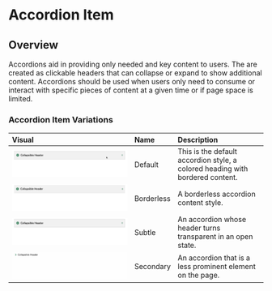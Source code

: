 # Accordion Item

## Overview

Accordions aid in providing only needed and key content to users. The are created as clickable headers that can collapse or expand to show additional content. Accordions should be used when users only need to consume or interact with specific pieces of content at a given time or if page space is limited.

### Accordion Item Variations

| Visual | Name | Description |
| :--- | :--- | :--- |
| ![](../../.gitbook/assets/accordiondefault.gif)  | Default | This is the default accordion style, a colored heading with bordered content. |
| ![](../../.gitbook/assets/accordion-borderless.gif)  | Borderless | A borderless accordion content style. |
| ![](../../.gitbook/assets/accordion-subtle%20%281%29.gif)  | Subtle | An accordion whose header turns transparent  in an open state. |
| ![](../../.gitbook/assets/accordionsecondary.gif)  | Secondary | An accordion that is a less prominent element on the page. |



